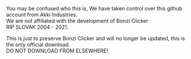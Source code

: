 You may be confused who this is, We have taken control over this github account from Akki Industries.<br>
We are not affiliated with the development of Bonzi Clicker<br> RIP SLOVAK 2004 - 2021.<br>

This is just to preserve Bonzi Clicker and will no longer be updated, this is the only official download.<br>
DO NOT DOWNLOAD FROM ELSEWHERE!
